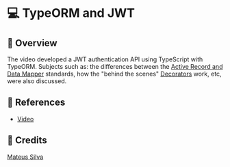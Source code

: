 # 💻 TypeORM and JWT

## 🚀 Overview

The video developed a JWT authentication API using TypeScript with TypeORM. Subjects such as: the differences between the [Active Record and Data Mapper](https://typeorm.io/#/active-record-data-mapper) standards, how the "behind the scenes" [Decorators](https://typeorm.io/#/decorator-reference) work, etc, were also discussed.

## 📎 References

- [Video](https://www.youtube.com/watch?v=TjAXBLszCb0&ab_channel=MateusSilva)

## 🌟 Credits

[Mateus Silva](https://www.instagram.com/imateus.silva)
